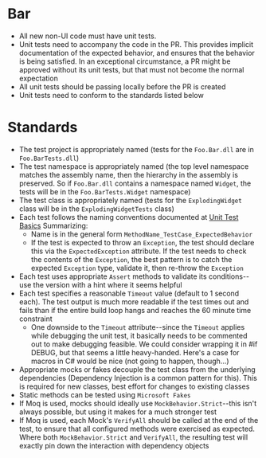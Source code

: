 # Bar
* All new non-UI code must have unit tests.
* Unit tests need to accompany the code in the PR. This provides implicit documentation of the expected behavior, and ensures that the behavior is being satisfied. In an exceptional circumstance, a PR might be approved without its unit tests, but that must not become the normal expectation
* All unit tests should be passing locally before the PR is created
* Unit tests need to conform to the standards listed below

# Standards
* The test project is appropriately named (tests for the `Foo.Bar.dll` are in `Foo.BarTests.dll`)
* The test namespace is appropriately named (the top level namespace matches the assembly name, then the hierarchy in the assembly is preserved. So if `Foo.Bar.dll` contains a namespace named `Widget`, the tests will be in the `Foo.BarTests.Widget` namespace)
* The test class is appropriately named (tests for the `ExplodingWidget` class will be in the `ExplodingWidgetTests` class)
* Each test follows the naming conventions documented at [Unit Test Basics](https://msdn.microsoft.com/en-us/library/hh694602.aspx) Summarizing:
  * Name is in the general form `MethodName_TestCase_ExpectedBehavior`
  * If the test is expected to throw an `Exception`, the test should declare this via the `ExpectedException` attribute. If the test needs to check the contents of the `Exception`, the best pattern is to catch the expected `Exception` type, validate it, then re-throw the `Exception`
* Each test uses appropriate `Assert` methods to validate its conditions--use the version with a hint where it seems helpful
* Each test specifies a reasonable `Timeout` value (default to 1 second each). The test output is much more readable if the test times out and fails than if the entire build loop hangs and reaches the 60 minute time constraint
  * One downside to the `Timeout` attribute--since the `Timeout` applies while debugging the unit test, it basically needs to be commented out to make debugging feasible. We could consider wrapping it in #if DEBUG, but that seems a little heavy-handed. Here's a case for macros in C# would be nice (not going to happen, though…)
* Appropriate mocks or fakes decouple the test class from the underlying dependencies (Dependency Injection is a common pattern for this). This is required for new classes, best effort for changes to existing classes
* Static methods can be tested using `Microsoft Fakes`
* If Moq is used, mocks should ideally use `MockBehavior.Strict`--this isn't always possible, but using it makes for a much stronger test
* If Moq is used, each Mock's `VerifyAll` should be called at the end of the test, to ensure that all configured methods were exercised as expected. Where both `MockBehavior.Strict` and `VerifyAll`, the resulting test will exactly pin down the interaction with dependency objects